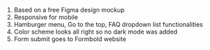 1. Based on a free Figma design mockup
2. Responsive for mobile
3. Hamburger menu, Go to the top, FAQ dropdown list functionalities
4. Color scheme looks all right so no dark mode was added
5. Form submit goes to Formbold website 
